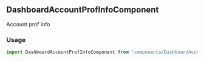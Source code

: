 ## DashboardAccountProfInfoComponent

Account prof info

### Usage

```javascript
import DashboardAccountProfInfoComponent from 'components/DashboardAccountProfInfoComponent/DashboardAccountProfInfoComponent.js';
```
